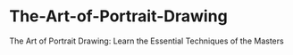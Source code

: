 # The-Art-of-Portrait-Drawing
The Art of Portrait Drawing: Learn the Essential Techniques of the Masters
